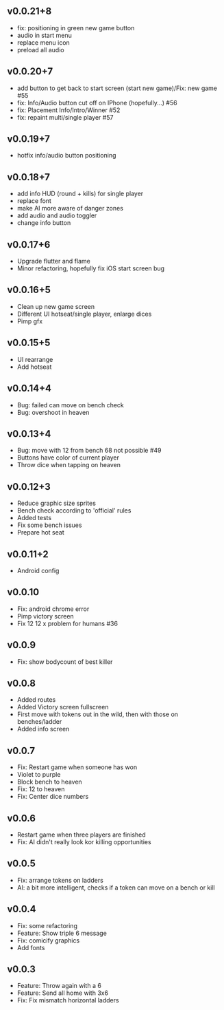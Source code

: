 ## v0.0.21+8
- fix: positioning in green new game button
- audio in start menu
- replace menu icon
- preload all audio

## v0.0.20+7
- add button to get back to start screen (start new game)/Fix: new game #55 
- fix: Info/Audio button cut off on IPhone (hopefully...) #56 
- fix: Placement Info/Intro/Winner #52 
- fix: repaint multi/single player #57 

## v0.0.19+7
- hotfix info/audio button positioning

## v0.0.18+7
- add info HUD (round + kills) for single player
- replace font
- make AI more aware of danger zones
- add audio and audio toggler
- change info button

## v0.0.17+6
- Upgrade flutter and flame
- Minor refactoring, hopefully fix iOS start screen bug

## v0.0.16+5
- Clean up new game screen
- Different UI hotseat/single player, enlarge dices
- Pimp gfx

## v0.0.15+5
- UI rearrange
- Add hotseat

## v0.0.14+4
- Bug: failed can move on bench check
- Bug: overshoot in heaven

## v0.0.13+4
- Bug: move with 12 from bench 68 not possible #49 
- Buttons have color of current player
- Throw dice when tapping on heaven

## v0.0.12+3
- Reduce graphic size sprites
- Bench check according to 'official' rules
- Added tests
- Fix some bench issues
- Prepare hot seat

## v0.0.11+2
- Android config

## v0.0.10
- Fix: android chrome error
- Pimp victory screen
- Fix 12 12 x problem for humans #36

## v0.0.9
- Fix: show bodycount of best killer

## v0.0.8
- Added routes
- Added Victory screen fullscreen
- First move with tokens out in the wild, then with those on benches/ladder
- Added info screen

## v0.0.7
- Fix: Restart game when someone has won
- Violet to purple
- Block bench to heaven
- Fix: 12 to heaven
- Fix: Center dice numbers

## v0.0.6
- Restart game when three players are finished
- Fix: AI didn't really look kor killing opportunities

## v0.0.5
- Fix: arrange tokens on ladders
- AI: a bit more intelligent, checks if a token can move on a bench or kill

## v0.0.4
- Fix: some refactoring
- Feature: Show triple 6 message
- Fix: comicify graphics
- Add fonts

## v0.0.3
- Feature: Throw again with a 6
- Feature: Send all home with 3x6
- Fix: Fix mismatch horizontal ladders